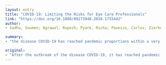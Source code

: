 ```yaml
---
layout: entry
title: "COVID-19: Limiting the Risks for Eye Care Professionals"
link: "https://doi.org/10.1080/09273948.2020.1755442"
author:
- Sadhu, Soumen; Agrawal, Rupesh; Pyare, Richa; Pavesio, Carlos; Zierhut, Manfred; Khatri, Anadi; Smith, Justine R.; de Smet, Marc D.; Biswas, Jyotirmay

summary:
- "the disease COVID-19 has reached pandemic proportions within a very short time. It is mainly transmitted human-to-human through direct contact with secretions from an infected person or through inhalation of droplets containing SARS-CoV-2. Exposed ocular surface can serve as a gateway in transmission and acquiring respiratory diseases."

original:
- "After the outbreak of the disease COVID-19, it has reached pandemic proportions within a very short time. It is mainly transmitted human-to-human through direct contact with secretions from an infected person or through inhalation of droplets containing SARS-CoV-2. It is controversial whether the virus may be transmitted via tears. Exposed ocular surface can serve as a gateway in transmission and acquiring respiratory diseases. Considering the reported cases on healthcare workers indicating nosocomial transmission and the anatomical and physiological aspects it is perceived that ophthalmic healthcare professionals are at higher risk of contracting the virus by virtue of their job. In this narrative review we discuss current evidence around detection of SARS-CoV-2 in human tears and forms of transmissions reported to date. We also provide a comprehensive approach that may be implemented in an ophthalmic care facility to protect healthcare personnel, as well as patients, from contracting the virus."
---
```


